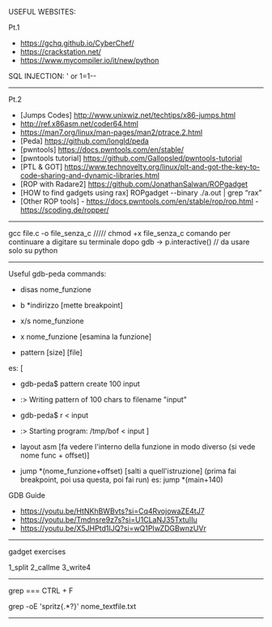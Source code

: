 USEFUL WEBSITES:

Pt.1
- https://gchq.github.io/CyberChef/
- https://crackstation.net/
- https://www.mycompiler.io/it/new/python

SQL INJECTION: ' or 1=1--
_____________________________________________________

Pt.2
- [Jumps Codes] http://www.unixwiz.net/techtips/x86-jumps.html
- http://ref.x86asm.net/coder64.html
- https://man7.org/linux/man-pages/man2/ptrace.2.html
- [Peda] https://github.com/longld/peda
- [pwntools] https://docs.pwntools.com/en/stable/
- [pwntools tutorial] https://github.com/Gallopsled/pwntools-tutorial
- [PTL & GOT] https://www.technovelty.org/linux/plt-and-got-the-key-to-code-sharing-and-dynamic-libraries.html
- [ROP with Radare2] https://github.com/JonathanSalwan/ROPgadget
- [HOW to find gadgets using rax] ROPgadget --binary ./a.out | grep “rax”
- [Other ROP tools] - https://docs.pwntools.com/en/stable/rop/rop.html
                    - https://scoding.de/ropper/
  
_____________________________________________________

gcc file.c -o file_senza_c     /////       chmod +x file_senza_c
comando per continuare a digitare su terminale dopo gdb    ->     p.interactive() // da usare solo su python

_____________________________________________________

Useful gdb-peda commands:

- disas nome_funzione
- b *indirizzo 	         [mette breakpoint]

- x/s nome_funzione   
- x nome_funzione        [esamina la funzione]

- pattern [size] [file]

es:
[
- gdb-peda$ pattern create 100 input
- :> Writing pattern of 100 chars to filename "input"
- gdb-peda$ r < input
- :> Starting program: /tmp/bof < input
]

- layout asm   [fa vedere l'interno della funzione in modo diverso   (si vede nome func + offset)]

- jump *(nome_funzione+offset) [salti a quell'istruzione]      (prima fai breakpoint, poi usa questa, poi fai run)
es: jump *(main+140)

GDB Guide
- https://youtu.be/HtNKhBWBvts?si=Cq4RvojowaZE4tJ7
- https://youtu.be/Tmdnsre9z7s?si=U1CLaNJ35TxtuIIu
- https://youtu.be/X5JHPtd1IJQ?si=wQ1PIwZDGBwnzUVr

_____________________________________________________

gadget exercises

1_split
2_callme
3_write4

______________________________________________________

grep === CTRL + F

grep -oE 'spritz{.*?}' nome_textfile.txt

______________________________________________________
